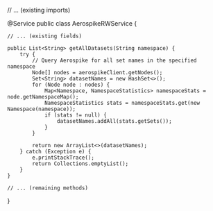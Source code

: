 // ... (existing imports)

@Service
public class AerospikeRWService {

    // ... (existing fields)

    public List<String> getAllDatasets(String namespace) {
        try {
            // Query Aerospike for all set names in the specified namespace
            Node[] nodes = aerospikeClient.getNodes();
            Set<String> datasetNames = new HashSet<>();
            for (Node node : nodes) {
                Map<Namespace, NamespaceStatistics> namespaceStats = node.getNamespaceMap();
                NamespaceStatistics stats = namespaceStats.get(new Namespace(namespace));
                if (stats != null) {
                    datasetNames.addAll(stats.getSets());
                }
            }

            return new ArrayList<>(datasetNames);
        } catch (Exception e) {
            e.printStackTrace();
            return Collections.emptyList();
        }
    }

    // ... (remaining methods)
}
